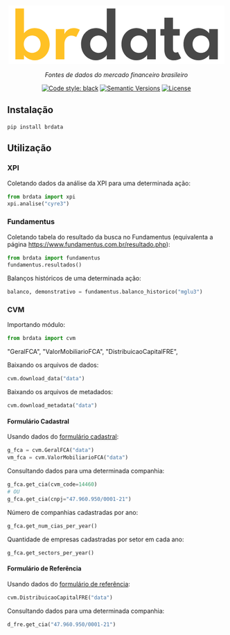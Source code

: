 <p align="center">
  <a href="https://github.com/gabrielguarisa/brdata"><img src="https://raw.githubusercontent.com/gabrielguarisa/brdata/0bd34000bf29bd5b93aee011f368bc0385680c58/logo.png?token=GHSAT0AAAAAABPPKYT7BQBOVDJG3NYYQKNOYQ5JIZA" alt="brdata"></a>
</p>
<p align="center">
    <em>Fontes de dados do mercado financeiro brasileiro</em>
</p>

<div align="center">

[![Code style: black](https://img.shields.io/badge/code%20style-black-000000.svg)](https://github.com/psf/black)
[![Semantic Versions](https://img.shields.io/badge/%20%20%F0%9F%93%A6%F0%9F%9A%80-semantic--versions-e10079.svg)](https://github.com/gabrielguarisa/brdata/releases)
[![License](https://img.shields.io/github/license/gabrielguarisa/brdata)](https://github.com/gabrielguarisa/brdata/blob/main/LICENSE)

</div>

## Instalação

```shell
pip install brdata
```

## Utilização

### XPI

Coletando dados da análise da XPI para uma determinada ação:

```python
from brdata import xpi
xpi.analise("cyre3")
```

### Fundamentus

Coletando tabela do resultado da busca no Fundamentus (equivalenta a página https://www.fundamentus.com.br/resultado.php):

```python
from brdata import fundamentus
fundamentus.resultados()
```

Balanços históricos de uma determinada ação:

```python
balanco, demonstrativo = fundamentus.balanco_historico("mglu3")
```

### CVM


Importando módulo:

```python
from brdata import cvm
```

"GeralFCA",
"ValorMobiliarioFCA",
"DistribuicaoCapitalFRE",

Baixando os arquivos de dados:

```python
cvm.download_data("data")
```

Baixando os arquivos de metadados:

```python
cvm.download_metadata("data")
```

#### Formulário Cadastral

Usando dados do [formulário cadastral](https://dados.gov.br/dataset/cia_aberta-doc-fca):

```python
g_fca = cvm.GeralFCA("data")
vm_fca = cvm.ValorMobiliarioFCA("data")
```

Consultando dados para uma determinada companhia:

```python
g_fca.get_cia(cvm_code=14460)
# OU
g_fca.get_cia(cnpj="47.960.950/0001-21")
```

Número de companhias cadastradas por ano:

```python
g_fca.get_num_cias_per_year()
```

Quantidade de empresas cadastradas por setor em cada ano:

```python
g_fca.get_sectors_per_year()
```

#### Formulário de Referência

Usando dados do [formulário de referência](https://dados.gov.br/dataset/cia_aberta-doc-fre):

```python
cvm.DistribuicaoCapitalFRE("data")
```

Consultando dados para uma determinada companhia:

```python
d_fre.get_cia("47.960.950/0001-21")
```

